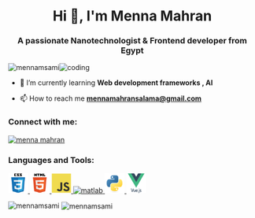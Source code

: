 <h1 align="center">Hi 👋, I'm Menna Mahran</h1>
<h3 align="center">A passionate Nanotechnologist & Frontend developer from Egypt</h3>

<img align="right" alt="coding" width="400" src="https://github.com/mennamsami/mennaMsami/assets/138659872/ac69a9ee-7952-47ce-9833-3202497e5330">
<p align="left"> <img src="https://komarev.com/ghpvc/?username=mennamsami&label=Profile%20views&color=0e75b6&style=flat" alt="mennamsami" /> </p>

- 🌱 I’m currently learning **Web development frameworks , AI**

- 📫 How to reach me **mennamahransalama@gmail.com**

<h3 align="left">Connect with me:</h3>
<p align="left">
<a href="https://linkedin.com/in/menna mahran" target="blank"><img align="center" src="https://raw.githubusercontent.com/rahuldkjain/github-profile-readme-generator/master/src/images/icons/Social/linked-in-alt.svg" alt="menna mahran" height="30" width="40" /></a>
</p>

<h3 align="left">Languages and Tools:</h3>
<p align="left"> <a href="https://www.w3schools.com/css/" target="_blank" rel="noreferrer"> <img src="https://raw.githubusercontent.com/devicons/devicon/master/icons/css3/css3-original-wordmark.svg" alt="css3" width="40" height="40"/> </a> <a href="https://www.w3.org/html/" target="_blank" rel="noreferrer"> <img src="https://raw.githubusercontent.com/devicons/devicon/master/icons/html5/html5-original-wordmark.svg" alt="html5" width="40" height="40"/> </a> <a href="https://developer.mozilla.org/en-US/docs/Web/JavaScript" target="_blank" rel="noreferrer"> <img src="https://raw.githubusercontent.com/devicons/devicon/master/icons/javascript/javascript-original.svg" alt="javascript" width="40" height="40"/> </a> <a href="https://www.mathworks.com/" target="_blank" rel="noreferrer"> <img src="https://upload.wikimedia.org/wikipedia/commons/2/21/Matlab_Logo.png" alt="matlab" width="40" height="40"/> </a> <a href="https://www.python.org" target="_blank" rel="noreferrer"> <img src="https://raw.githubusercontent.com/devicons/devicon/master/icons/python/python-original.svg" alt="python" width="40" height="40"/> </a> <a href="https://vuejs.org/" target="_blank" rel="noreferrer"> <img src="https://raw.githubusercontent.com/devicons/devicon/master/icons/vuejs/vuejs-original-wordmark.svg" alt="vuejs" width="40" height="40"/> </a> </p>

<p><img align="left" src="https://github-readme-stats.vercel.app/api/top-langs?username=mennamsami&show_icons=true&locale=en&layout=compact" alt="mennamsami" /></p>

<p>&nbsp;<img align="center" src="https://github-readme-stats.vercel.app/api?username=mennamsami&show_icons=true&locale=en" alt="mennamsami" /></p>

